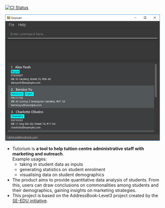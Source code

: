 [![CI Status](https://github.com/se-edu/addressbook-level3/workflows/Java%20CI/badge.svg)](https://github.com/se-edu/addressbook-level3/actions)

![Ui](docs/images/Ui.png)

* Tutorium is **a tool to help tuition centre administrative staff with marketing and outreach**.<br>
  Example usages:
  * taking in student data as inputs
  * generating statistics on student enrolment
  * visualising data on student demographics
* The product aims to provide quantitative data analysis of students. From this, users can draw conclusions on commonalities among students and their demographics, gaining insights on marketing strategies.
* This project is based on the AddressBook-Level3 project created by the [SE-EDU initiative](https://se-education.org).
